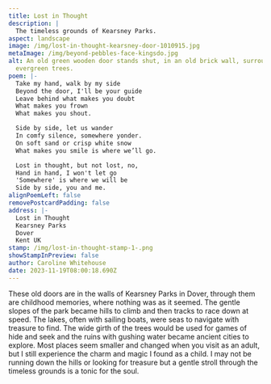```yaml
---
title: Lost in Thought
description: |
  The timeless grounds of Kearsney Parks.
aspect: landscape
image: /img/lost-in-thought-kearsney-door-1010915.jpg
metaImage: /img/beyond-pebbles-face-kingsdo.jpg
alt: An old green wooden door stands shut, in an old brick wall, surrounded by
  evergreen trees.
poem: |-
  Take my hand, walk by my side
  Beyond the door, I'll be your guide
  Leave behind what makes you doubt
  What makes you frown
  What makes you shout.

  Side by side, let us wander 
  In comfy silence, somewhere yonder.
  On soft sand or crisp white snow
  What makes you smile is where we’ll go.

  Lost in thought, but not lost, no,
  Hand in hand, I won't let go
  'Somewhere' is where we will be
  Side by side, you and me.
alignPoemLeft: false
removePostcardPadding: false
address: |-
  Lost in Thought
  Kearsney Parks
  Dover
  Kent UK
stamp: /img/lost-in-thought-stamp-1-.png
showStampInPreview: false
author: Caroline Whitehouse
date: 2023-11-19T08:00:18.690Z
---
```

These old doors are in the walls of Kearsney Parks in Dover, through them are childhood memories, where nothing was as it seemed. The gentle slopes of the park became hills to climb and then tracks to race down at speed. The lakes, often with sailing boats, were seas to navigate with treasure to find. The wide girth of the trees would be used for games of hide and seek and the ruins with gushing water became ancient cities to explore. Most places seem smaller and changed when you visit as an adult, but I still experience the charm and magic I found as a child. I may not be running down the hills or looking for treasure but a gentle stroll through the timeless grounds is a tonic for the soul.